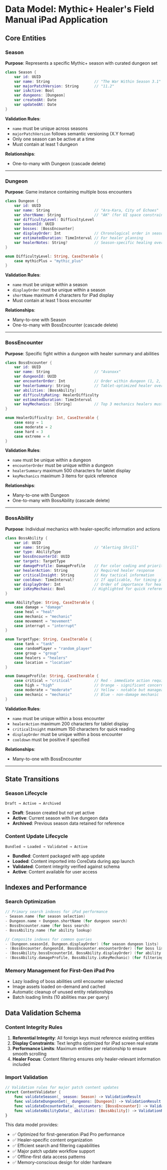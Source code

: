 # Data Model: Mythic+ Healer's Field Manual iPad Application

## Core Entities

### Season
**Purpose**: Represents a specific Mythic+ season with curated dungeon set
```swift
class Season {
    var id: UUID
    var name: String                    // "The War Within Season 3.1"
    var majorPatchVersion: String       // "11.2"
    var isActive: Bool
    var dungeons: [Dungeon]
    var createdAt: Date
    var updatedAt: Date
}
```

**Validation Rules**:
- `name` must be unique across seasons
- `majorPatchVersion` follows semantic versioning (X.Y format)
- Only one season can be active at a time
- Must contain at least 1 dungeon

**Relationships**:
- One-to-many with Dungeon (cascade delete)

---

### Dungeon
**Purpose**: Game instance containing multiple boss encounters
```swift
class Dungeon {
    var id: UUID
    var name: String                    // "Ara-Kara, City of Echoes"
    var shortName: String               // "AK" (for UI space constraints)
    var difficultyLevel: DifficultyLevel
    var seasonId: UUID
    var bosses: [BossEncounter]
    var displayOrder: Int               // Chronological order in season
    var estimatedDuration: TimeInterval // For healer planning
    var healerNotes: String?            // Season-specific healing overview
}

enum DifficultyLevel: String, CaseIterable {
    case mythicPlus = "mythic_plus"
}
```

**Validation Rules**:
- `name` must be unique within a season
- `displayOrder` must be unique within a season
- `shortName` maximum 4 characters for iPad display
- Must contain at least 1 boss encounter

**Relationships**:
- Many-to-one with Season
- One-to-many with BossEncounter (cascade delete)

---

### BossEncounter
**Purpose**: Specific fight within a dungeon with healer summary and abilities
```swift
class BossEncounter {
    var id: UUID
    var name: String                    // "Avanoxx"
    var dungeonId: UUID
    var encounterOrder: Int             // Order within dungeon (1, 2, 3...)
    var healerSummary: String           // Tablet-optimized healer overview
    var abilities: [BossAbility]
    var difficultyRating: HealerDifficulty
    var estimatedDuration: TimeInterval
    var keyMechanics: [String]          // Top 3 mechanics healers must track
}

enum HealerDifficulty: Int, CaseIterable {
    case easy = 1
    case moderate = 2
    case hard = 3
    case extreme = 4
}
```

**Validation Rules**:
- `name` must be unique within a dungeon
- `encounterOrder` must be unique within a dungeon
- `healerSummary` maximum 500 characters for tablet display
- `keyMechanics` maximum 3 items for quick reference

**Relationships**:
- Many-to-one with Dungeon
- One-to-many with BossAbility (cascade delete)

---

### BossAbility
**Purpose**: Individual mechanics with healer-specific information and actions
```swift
class BossAbility {
    var id: UUID
    var name: String                    // "Alerting Shrill"
    var type: AbilityType
    var bossEncounterId: UUID
    var targets: TargetType
    var damageProfile: DamageProfile    // For color coding and prioritization
    var healerAction: String            // Required healer response
    var criticalInsight: String         // Key tactical information
    var cooldown: TimeInterval?         // If applicable, for timing planning
    var displayOrder: Int               // Order of importance for healers
    var isKeyMechanic: Bool            // Highlighted for quick reference
}

enum AbilityType: String, CaseIterable {
    case damage = "damage"
    case heal = "heal"
    case mechanic = "mechanic"
    case movement = "movement"
    case interrupt = "interrupt"
}

enum TargetType: String, CaseIterable {
    case tank = "tank"
    case randomPlayer = "random_player"
    case group = "group"
    case healers = "healers"
    case location = "location"
}

enum DamageProfile: String, CaseIterable {
    case critical = "critical"          // Red - immediate action required
    case high = "high"                  // Orange - significant concern
    case moderate = "moderate"          // Yellow - notable but manageable
    case mechanic = "mechanic"          // Blue - non-damage mechanic
}
```

**Validation Rules**:
- `name` must be unique within a boss encounter
- `healerAction` maximum 200 characters for tablet display
- `criticalInsight` maximum 150 characters for quick reading
- `displayOrder` must be unique within a boss encounter
- `cooldown` must be positive if specified

**Relationships**:
- Many-to-one with BossEncounter

---

## State Transitions

### Season Lifecycle
```
Draft → Active → Archived
```
- **Draft**: Season created but not yet active
- **Active**: Current season with live dungeon data
- **Archived**: Previous season data retained for reference

### Content Update Lifecycle
```
Bundled → Loaded → Validated → Active
```
- **Bundled**: Content packaged with app update
- **Loaded**: Content imported into CoreData during app launch
- **Validated**: Content integrity verified against schema
- **Active**: Content available for user access

## Indexes and Performance

### Search Optimization
```swift
// Primary search indexes for iPad performance
- Season.name (for season selection)
- Dungeon.name + Dungeon.shortName (for dungeon search)
- BossEncounter.name (for boss search)
- BossAbility.name (for ability lookup)

// Composite indexes for common queries
- (Dungeon.seasonId, Dungeon.displayOrder) (for season dungeon lists)
- (BossEncounter.dungeonId, BossEncounter.encounterOrder) (for boss lists)
- (BossAbility.bossEncounterId, BossAbility.displayOrder) (for ability lists)
- (BossAbility.damageProfile, BossAbility.isKeyMechanic) (for filtering)
```

### Memory Management for First-Gen iPad Pro
- Lazy loading of boss abilities until encounter selected
- Image assets loaded on-demand and cached
- Automatic cleanup of unused entity relationships
- Batch loading limits (10 abilities max per query)

## Data Validation Schema

### Content Integrity Rules
1. **Referential Integrity**: All foreign keys must reference existing entities
2. **Display Constraints**: Text lengths optimized for iPad screen real estate
3. **Performance Limits**: Maximum entities per relationship to ensure smooth scrolling
4. **Healer Focus**: Content filtering ensures only healer-relevant information included

### Import Validation
```swift
// Validation rules for major patch content updates
struct ContentValidator {
    func validateSeason(_ season: Season) -> ValidationResult
    func validateDungeonSet(_ dungeons: [Dungeon]) -> ValidationResult
    func validateEncounterData(_ encounters: [BossEncounter]) -> ValidationResult
    func validateAbilityData(_ abilities: [BossAbility]) -> ValidationResult
}
```

This data model provides:
- ✅ Optimized for first-generation iPad Pro performance
- ✅ Healer-specific content organization
- ✅ Efficient search and filtering capabilities
- ✅ Major patch update workflow support
- ✅ Offline-first data access patterns
- ✅ Memory-conscious design for older hardware